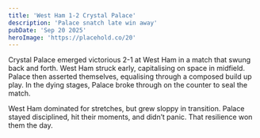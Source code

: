 ```yaml
---
title: 'West Ham 1-2 Crystal Palace'
description: 'Palace snatch late win away'
pubDate: 'Sep 20 2025'
heroImage: 'https://placehold.co/20'
---
```


Crystal Palace emerged victorious 2-1 at West Ham in a match that swung back and forth. West Ham struck early, capitalising on space in midfield. Palace then asserted themselves, equalising through a composed build up play. In the dying stages, Palace broke through on the counter to seal the match.

West Ham dominated for stretches, but grew sloppy in transition. Palace stayed disciplined, hit their moments, and didn’t panic. That resilience won them the day.
